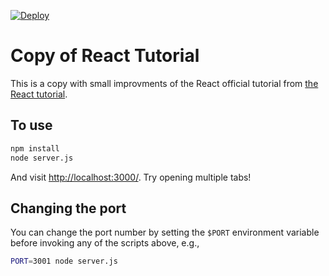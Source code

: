 [![Deploy](https://www.herokucdn.com/deploy/button.png)](https://heroku.com/deploy)

# Copy of React Tutorial

This is a copy with small improvments of the React official tutorial from [the React tutorial](http://facebook.github.io/react/docs/tutorial.html).

## To use

```sh
npm install
node server.js
```

And visit <http://localhost:3000/>. Try opening multiple tabs!

## Changing the port

You can change the port number by setting the `$PORT` environment variable before invoking any of the scripts above, e.g.,

```sh
PORT=3001 node server.js
```
